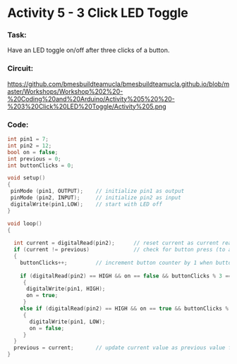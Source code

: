 # Activity 5 - 3 Click LED Toggle

### Task:
Have an LED toggle on/off after three clicks of a button.

### Circuit:
https://github.com/bmesbuildteamucla/bmesbuildteamucla.github.io/blob/master/Workshops/Workshop%202%20-%20Coding%20and%20Arduino/Activity%205%20%20-%203%20Click%20LED%20Toggle/Activity%205.png

### Code:
```C++
int pin1 = 7; 
int pin2 = 12; 
bool on = false;
int previous = 0;
int buttonClicks = 0;

void setup() 
{ 
 pinMode (pin1, OUTPUT); 	// initialize pin1 as output
 pinMode (pin2, INPUT); 	// initialize pin2 as input
 digitalWrite(pin1,LOW);	// start with LED off
}

void loop() 
{
  
  int current = digitalRead(pin2);		// reset current as current reading
  if (current != previous)				// check for button press (to account for holding)
  {
    buttonClicks++;			// increment button counter by 1 when button is pressed    
  	
    if (digitalRead(pin2) == HIGH && on == false && buttonClicks % 3 == 0)
  	 {
  	  digitalWrite(pin1, HIGH);
  	  on = true;
 	 }
 	else if (digitalRead(pin2) == HIGH && on == true && buttonClicks % 3 == 0) 
 	 {
 	   digitalWrite(pin1, LOW);
 	   on = false;
 	 }
  }
  previous = current;		// update current value as previous value for next iteration
}
```
